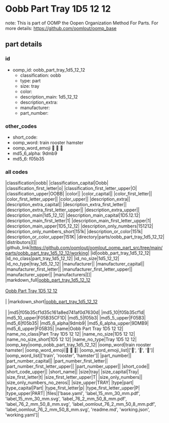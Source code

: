# Oobb Part Tray 1D5 12 12  

note: This is part of OOMP the Oopen Organization Method For Parts. For more details: https://github.com/oomlout/oomp_base

##  part details





### id
* oomp_id: oobb_part_tray_1d5_12_12
  * classification: oobb
  * type: part
  * size: tray
  * color: 
  * description_main: 1d5_12_12
  * description_extra: 
  * manufacturer: 
  * part_number: 

### other_codes
* short_code: 
* oomp_word: train rooster hamster
* oomp_word_emoji :train: :rooster: :hamster:
* md5_6_alpha: 9dmb9
* md5_6: f05b35

### all codes 
|classification|oobb|
|classification_capital|Oobb|
|classification_first_letter|o|
|classification_first_letter_upper|O|
|classification_upper|OOBB|
|color||
|color_capital||
|color_first_letter||
|color_first_letter_upper||
|color_upper||
|description_extra||
|description_extra_capital||
|description_extra_first_letter||
|description_extra_first_letter_upper||
|description_extra_upper||
|description_main|1d5_12_12|
|description_main_capital|1D5.12.12|
|description_main_first_letter|1|
|description_main_first_letter_upper|1|
|description_main_upper|1D5_12_12|
|description_only_numbers|151212|
|description_only_numbers_short|151k|
|description_or_color|151k|
|description_or_color_upper|151K|
|directory|parts/oobb_part_tray_1d5_12_12|
|distributors|[]|
|github_link|https://github.com/oomlout/oomlout_oomp_part_src/tree/main/parts/oobb_part_tray_1d5_12_12/working|
|id|oobb_part_tray_1d5_12_12|
|id_no_class|part_tray_1d5_12_12|
|id_no_size|1d5_12_12|
|id_no_type|tray_1d5_12_12|
|manufacturer||
|manufacturer_capital||
|manufacturer_first_letter||
|manufacturer_first_letter_upper||
|manufacturer_upper||
|manufacturers|[]|
|markdown_full|[oobb_part_tray_1d5_12_12](https://github.com/oomlout/oomlout_oomp_part_src/tree/main/parts/oobb_part_tray_1d5_12_12/working)<br>[](https://github.com/oomlout/oomlout_oomp_part_src/tree/main/parts/oobb_part_tray_1d5_12_12/working)<br>[Oobb Part Tray 1D5 12 12](https://github.com/oomlout/oomlout_oomp_part_src/tree/main/parts/oobb_part_tray_1d5_12_12/working)<br><br>|
|markdown_short|[oobb_part_tray_1d5_12_12](https://github.com/oomlout/oomlout_oomp_part_src/tree/main/parts/oobb_part_tray_1d5_12_12/working)<br><br>|
|md5|f05b35cf1d35c161a8ed741af0d7630d|
|md5_10|f05b35cf1d|
|md5_10_upper|F05B35CF1D|
|md5_5|f05b3|
|md5_5_upper|F05B3|
|md5_6|f05b35|
|md5_6_alpha|9dmb9|
|md5_6_alpha_upper|9DMB9|
|md5_6_upper|F05B35|
|name|Oobb Part Tray 1D5 12 12|
|name_no_class|Part Tray 1D5 12 12|
|name_no_size|1D5 12 12|
|name_no_size_short|1D5 12 12|
|name_no_type|Tray 1D5 12 12|
|oomp_key|oomp_oobb_part_tray_1d5_12_12|
|oomp_word|train rooster hamster|
|oomp_word_emoji|:train: :rooster: :hamster:|
|oomp_word_emoji_list|[':train:', ':rooster:', ':hamster:']|
|oomp_word_list|['train', 'rooster', 'hamster']|
|part_number||
|part_number_capital||
|part_number_first_letter||
|part_number_first_letter_upper||
|part_number_upper||
|short_code||
|short_code_upper||
|short_name||
|size|tray|
|size_capital|Tray|
|size_first_letter|t|
|size_first_letter_upper|T|
|size_only_numbers||
|size_only_numbers_no_zeros||
|size_upper|TRAY|
|type|part|
|type_capital|Part|
|type_first_letter|p|
|type_first_letter_upper|P|
|type_upper|PART|
|files|['base.yaml', 'label_15_mm_30_mm.pdf', 'label_15_mm_30_mm.svg', 'label_76_2_mm_50_8_mm.pdf', 'label_76_2_mm_50_8_mm.svg', 'label_oomlout_76_2_mm_50_8_mm.pdf', 'label_oomlout_76_2_mm_50_8_mm.svg', 'readme.md', 'working.json', 'working.yaml']|
